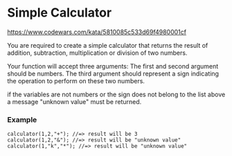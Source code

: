 # Simple Calculator

https://www.codewars.com/kata/5810085c533d69f4980001cf

You are required to create a simple calculator that returns the result of addition, subtraction, multiplication or division of two numbers.

Your function will accept three arguments:
The first and second argument should be numbers.
The third argument should represent a sign indicating the operation to perform on these two numbers.

if the variables are not numbers or the sign does not belong to the list above a message "unknown value" must be returned.

### Example

```
calculator(1,2,"+"); //=> result will be 3
calculator(1,2,"&"); //=> result will be "unknown value"
calculator(1,"k","*"); //=> result will be "unknown value"
```